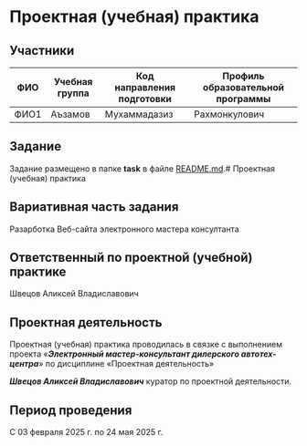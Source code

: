# Проектная (учебная) практика


## Участники

| ФИО | Учебная группа | Код направления подготовки | Профиль образовательной программы |
|-|-|-|-|
| ФИО1 |Аъзамов|Мухаммадазиз|Рахмонкулович|
## Задание

Задание размещено в папке **task** в файле [README.md](task/README.md).# Проектная (учебная) практика

## Вариативная часть задания

Разарботка Веб-сайта электронного мастера консултанта 

## Ответственный по проектной (учебной) практике

Швецов Аликсей Владиславович 

## Проектная деятельность

Проектная (учебная) практика проводилась в связке с выполнением проекта «***Электронный мастер-консультант дилерского автотех-центра***» по дисциплине «Проектная деятельность»

***Швецов Аликсей Владиславович*** куратор по проектной деятельности.

## Период проведения

С 03 февраля 2025 г. по 24 мая 2025 г.

